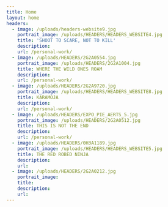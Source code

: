 ```yaml
---
title: Home
layout: home
headers:
  - image: /uploads/headers-website9.jpg
    portrait_image: /uploads/HEADERS/HEADERS_WEBSITE4.jpg
    title: 'SHOOT TO SCARE, NOT TO KILL'
    description:
    url: /personal-work/
  - image: /uploads/HEADERS/2G2A0554.jpg
    portrait_image: /uploads/HEADERS/2G2A1004.jpg
    title: WHERE THE WILD ONES ROAM
    description:
    url: /personal-work/
  - image: /uploads/HEADERS/2G2A9720.jpg
    portrait_image: /uploads/HEADERS/HEADERS_WEBSITE8.jpg
    title: KARAMOJA
    description:
    url: /personal-work/
  - image: /uploads/HEADERS/EXPO_PIE_AERTS_5.jpg
    portrait_image: /uploads/HEADERS/2G2A0512.jpg
    title: THIS IS NOT THE END
    description:
    url: /personal-work/
  - image: /uploads/HEADERS/0H3A1189.jpg
    portrait_image: /uploads/HEADERS/HEADERS_WEBSITE5.jpg
    title: THE RED ROBED NINJA
    description:
    url:
  - image: /uploads/HEADERS/2G2A0212.jpg
    portrait_image:
    title:
    description:
    url:
---
```


